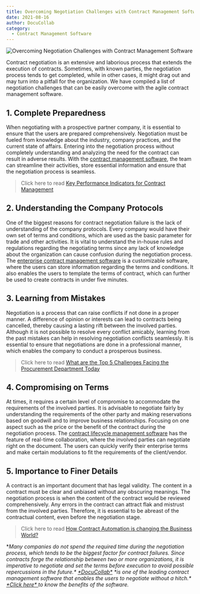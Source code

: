 ```yaml
---
title: Overcoming Negotiation Challenges with Contract Management Software
date: 2021-08-16
author: DocuCollab
category:
  - Contract Management Software
---
```




![Overcoming Negotiation Challenges with Contract Management Software](/img/blog/contract-management-software-850x429.jpg)



Contract negotiation is an extensive and laborious process that extends the execution of contracts. Sometimes, with known parties, the negotiation process tends to get completed, while in other cases, it might drag out and may turn into a pitfall for the organization. We have compiled a list of negotiation challenges that can be easily overcome with the agile contract management software.

## 1. Complete Preparedness

When negotiating with a prospective partner company, it is essential to ensure that the users are prepared comprehensively. Negotiation must be fueled from knowledge about the industry, company practices, and the current state of affairs. Entering into the negotiation process without completely understanding and analyzing the need for the contract can result in adverse results. With the [contract management software](https://docucollab.com/contract-management-software/), the team can streamline their activities, store essential information and ensure that the negotiation process is seamless.

> Click here to read [Key Performance Indicators for Contract Management](https://docucollab.com/key-performance-indicators-for-the-effective-management-of-contracts/)

## 2. Understanding the Company Protocols

One of the biggest reasons for contract negotiation failure is the lack of understanding of the company protocols. Every company would have their own set of terms and conditions, which are used as the basic parameter for trade and other activities. It is vital to understand the in-house rules and regulations regarding the negotiating terms since any lack of knowledge about the organization can cause confusion during the negotiation process. The [enterprise contract management software](https://docucollab.com/contract-management-software/) is a customizable software, where the users can store information regarding the terms and conditions. It also enables the users to template the terms of contract, which can further be used to create contracts in under five minutes.

## 3. Learning from Mistakes

Negotiation is a process that can raise conflicts if not done in a proper manner. A difference of opinion or interests can lead to contracts being cancelled, thereby causing a lasting rift between the involved parties. Although it is not possible to resolve every conflict amicably, learning from the past mistakes can help in resolving negotiation conflicts seamlessly. It is essential to ensure that negotiations are done in a professional manner, which enables the company to conduct a prosperous business.

> Click here to read [What are the Top 5 Challenges Facing the Procurement Department Today](https://docucollab.com/what-are-the-top-5-challenges-facing-the-procurement-department-today/)

## 4. Compromising on Terms

At times, it requires a certain level of compromise to accommodate the requirements of the involved parties. It is advisable to negotiate fairly by understanding the requirements of the other party and making reservations based on goodwill and to improve business relationships. Focusing on one aspect such as the price or the benefit of the contract during the negotiation process. The [contract lifecycle management software](https://docucollab.com/contract-management-software/) has the feature of real-time collaboration, where the involved parties can negotiate right on the document. The users can quickly verify their enterprise terms and make certain modulations to fit the requirements of the client/vendor.

## 5. Importance to Finer Details

A contract is an important document that has legal validity. The content in a contract must be clear and unbiased without any obscuring meanings. The negotiation process is when the content of the contract would be reviewed comprehensively. Any errors in the contract can attract flak and mistrust from the involved parties. Therefore, it is essential to be abreast of the contractual content, even before the negotiation stage.

> Click here to read [How Contract Automation is changing the Business World?](https://docucollab.com/how-contract-automation-is-changing-the-business-world/)

**Many companies do not spend the required time during the negotiation process, which tends to be the biggest factor for contract failures. Since contracts forge the relationship between two or more organizations, it is imperative to negotiate and set the terms before execution to avoid possible repercussions in the future.\* [\*DocuCollab\*](https://docucollab.com/) \*is one of the leading contract management software that enables the users to negotiate without a hitch.\* [\*Click here\* ](https://docucollab.com/book-demo/)to know the benefits of the software.*

